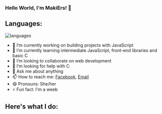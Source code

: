 ### Hello World, I'm MakiErs! 👋

## Languages: 

![languages](https://user-images.githubusercontent.com/110620409/203575932-f51b5c45-d935-40d8-9ed0-9b8338d84ead.png)

- 🔭 I’m currently working on building projects with JavaScript
- 🌱 I’m currently learning intermediate JavaScript, front-end libraries and basic C
- 👯 I’m looking to collaborate on web development
- 🤔 I’m looking for help with C
- 💬 Ask me about anything
- 📫 How to reach me: [Facebook](https://www.facebook.com/mariamae.kiskis.96), [Email](mariamaekiskis13@gmail.com)
- 😄 Pronouns: She/her
- ⚡ Fun fact: I'm a weeb

## Here's what I do:
